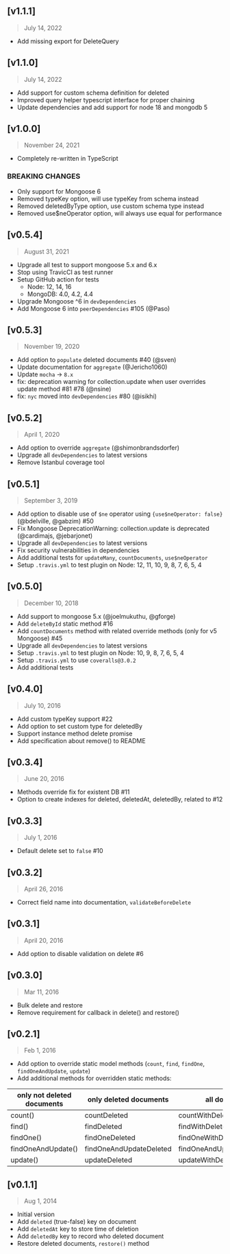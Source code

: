 ## [v1.1.1]
> July 14, 2022

- Add missing export for DeleteQuery

## [v1.1.0]
> July 14, 2022

- Add support for custom schema definition for deleted
- Improved query helper typescript interface for proper chaining
- Update dependencies and add support for node 18 and mongodb 5

## [v1.0.0]
> November 24, 2021
- Completely re-written in TypeScript

### BREAKING CHANGES
- Only support for Mongoose 6
- Removed typeKey option, will use typeKey from schema instead
- Removed deletedByType option, use custom schema type instead
- Removed use$neOperator option, will always use equal for performance

## [v0.5.4]
> August 31, 2021

- Upgrade all test to support mongoose 5.x and 6.x
- Stop using TravicCI as test runner
- Setup GitHub action for tests 
  - Node: 12, 14, 16
  - MongoDB: 4.0, 4.2, 4.4
- Upgrade Mongoose ^6 in `devDependencies`
- Add Mongoose 6 into `peerDependencies` #105 (@Paso)

## [v0.5.3]
> November 19, 2020

- Add option to `populate` deleted documents #40 (@sven)
- Update documentation for `aggregate` (@Jericho1060)
- Update `mocha` -> `8.x`
- fix: deprecation warning for collection.update when user overrides update method #81 #78 (@nsine)
- fix: `nyc` moved into `devDependencies` #80 (@isikhi)

## [v0.5.2]
> April 1, 2020

- Add option to override `aggregate` (@shimonbrandsdorfer)
- Upgrade all `devDependencies` to latest versions
- Remove Istanbul coverage tool 


## [v0.5.1]
> September 3, 2019

- Add option to disable use of `$ne` operator using `{use$neOperator: false}` (@bdelville, @gabzim) #50
- Fix Mongoose DeprecationWarning: collection.update is deprecated (@cardimajs, @jebarjonet)
- Upgrade all `devDependencies` to latest versions
- Fix security vulnerabilities in dependencies
- Add additional tests for `updateMany`, `countDocuments`, `use$neOperator`
- Setup `.travis.yml` to test plugin on Node: 12, 11, 10, 9, 8, 7, 6, 5, 4

## [v0.5.0]
> December 10, 2018

- Add support to mongoose 5.x (@joelmukuthu, @gforge)
- Add `deleteById` static method #16
- Add `countDocuments` method with related override methods (only for v5 Mongoose) #45
- Upgrade all `devDependencies` to latest versions
- Setup `.travis.yml` to test plugin on Node: 10, 9, 8, 7, 6, 5, 4
- Setup `.travis.yml` to use `coveralls@3.0.2`
- Add additional tests

## [v0.4.0]
> July 10, 2016

- Add custom typeKey support #22
- Add option to set custom type for deletedBy
- Support instance method delete promise
- Add specification about remove() to README

## [v0.3.4]
> June 20, 2016

- Methods override fix for existent DB #11
- Option to create indexes for deleted, deletedAt, deletedBy, related to #12

## [v0.3.3]
> July 1, 2016

- Default delete set to `false` #10

## [v0.3.2]
> April 26, 2016

- Correct field name into documentation, `validateBeforeDelete`

## [v0.3.1]
> April 20, 2016

- Add option to disable validation on delete #6

## [v0.3.0]
> Mar 11, 2016

- Bulk delete and restore
- Remove requirement for callback in delete() and restore()

## [v0.2.1]
> Feb 1, 2016

- Add option to override static model methods (`count`, `find`, `findOne`, `findOneAndUpdate`, `update`)
- Add additional methods for overridden static methods:

 | only not deleted documents | only deleted documents  | all documents               |
|----------------------------|-------------------------|-----------------------------|
| count()                    | countDeleted            | countWithDeleted            |
| find()                     | findDeleted             | findWithDeleted             |
| findOne()                  | findOneDeleted          | findOneWithDeleted          |
| findOneAndUpdate()         | findOneAndUpdateDeleted | findOneAndUpdateWithDeleted |
| update()                   | updateDeleted           | updateWithDeleted           |



## [v0.1.1]
> Aug 1, 2014

- Initial version
- Add `deleted` (true-false) key on document
- Add `deletedAt` key to store time of deletion
- Add `deletedBy` key to record who deleted document
- Restore deleted documents, `restore()` method
